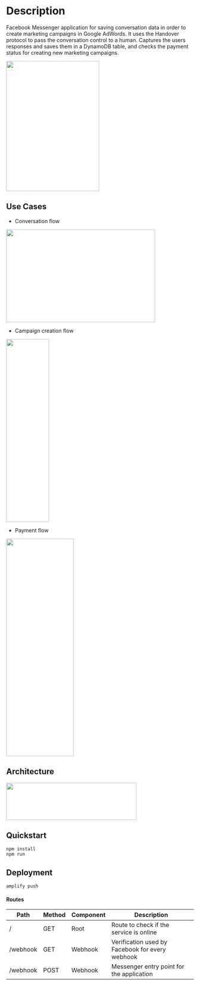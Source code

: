 # Description

Facebook Messenger application for saving conversation data in order to create marketing campaigns in Google AdWords.
It uses the Handover protocol to pass the conversation control to a human. Captures the users responses and saves them in 
a DynamoDB table, and checks the payment status for creating new marketing campaigns.  

<img src="https://user-images.githubusercontent.com/10179447/93028401-02132300-f5d1-11ea-8428-1e7a0a85959b.png?raw=true" width="250" height="350">


## Use Cases
- Conversation flow  
<img src="https://github.com/davidromero/tecnobot/blob/master/docs/Overview_diagram.png?raw=true" width="400" height="250">  

- Campaign creation flow  
<img src="https://github.com/davidromero/tecnobot/blob/master/docs/ConversationOnChatbot_diagram.png?raw=true" width="115" height="492">

- Payment flow  
<img src="https://github.com/davidromero/tecnobot/blob/master/docs/PaymentOnChatBot_diagram.png?raw=true" width="181" height="585">

## Architecture  
<img src="https://user-images.githubusercontent.com/10179447/93031028-df8b0500-f5e4-11ea-9f1b-327ea561c0af.png?raw=true" width="350" height="100">

## Quickstart
```
npm install
npm run
```

## Deployment
```
amplify push
```

#### Routes


| Path      | Method    | Component   | Description                                   |
|-----------|-----      |-------------|-----------------------------------------------|
| /         | GET       | Root        | Route to check if the service is online       |
| /webhook  | GET       | Webhook     | Verification used by Facebook for every webhook |
| /webhook  | POST      | Webhook     | Messenger entry point for the application     |

